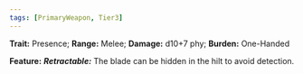 ```yaml
---
tags: [PrimaryWeapon, Tier3]
---
```

**Trait:** Presence; **Range:** Melee; **Damage:** d10+7 phy; **Burden:** One-Handed

**Feature:** ***Retractable:*** The blade can be hidden in the hilt to avoid detection.
